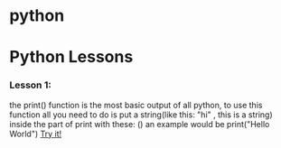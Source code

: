 # python
<html>
  <h1>Python Lessons</h1>
  <h3>Lesson 1:</h3>
  <p>the print() function is the most basic output of all python, to use this function all you need to do is put a string(like this: "hi" , this is a string) inside the part of print with these: ()
  an example would be print("Hello World")
  <a href="https://www.w3schools.com/python/trypython.asp?filename=demo_default">Try it!</a>
</html>
